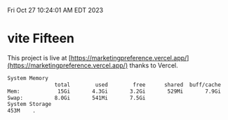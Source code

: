 Fri Oct 27 10:24:01 AM EDT 2023

# vite Fifteen


This project is live at [https://marketingpreference.vercel.app/](https://marketingpreference.vercel.app/) thanks to Vercel.

```bash
System Memory
               total        used        free      shared  buff/cache   available
Mem:            15Gi       4.3Gi       3.2Gi       529Mi       7.9Gi        10Gi
Swap:          8.0Gi       541Mi       7.5Gi
System Storage
453M	.
```
```bash
